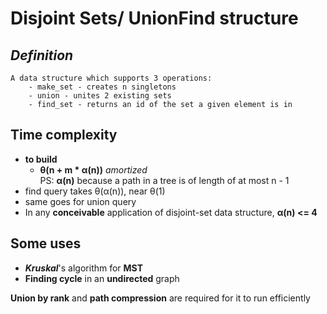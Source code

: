 # **Disjoint Sets**/ **UnionFind** structure
## ***Definition***
```
A data structure which supports 3 operations: 
	- make_set - creates n singletons
	- union - unites 2 existing sets
	- find_set - returns an id of the set a given element is in
```
## Time complexity
* **to build**
	* **θ(n + m * α(n))** *amortized*   
PS: **α(n)** because a path in a tree is of length of at most n - 1
* find query takes θ(α(n)), near θ(1)
* same goes for union query
* In any **conceivable** application of disjoint-set data structure, **α(n) <=  4**
## Some uses
* ***Kruskal***'s algorithm for **MST**
* **Finding cycle** in an **undirected** graph
  
**Union by rank** and **path compression** are required for it to run efficiently
